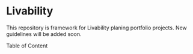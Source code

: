 # Livability
This repository is framework for Livability planing portfolio projects. New guidelines will be added soon.

Table of Content
